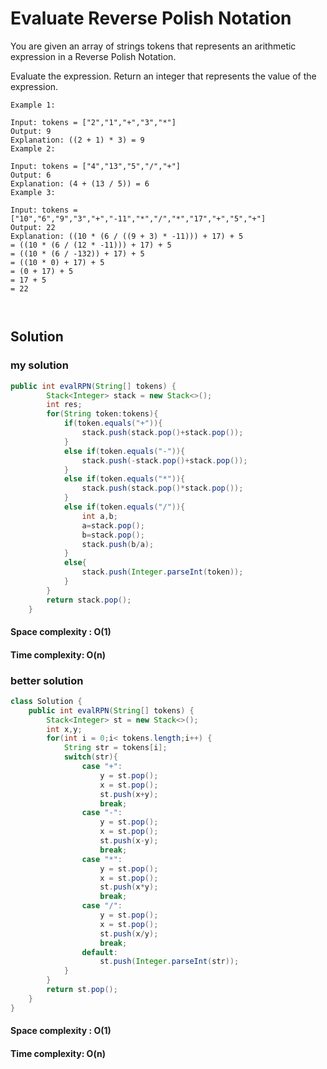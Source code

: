 
# Evaluate Reverse Polish Notation

You are given an array of strings tokens that represents an arithmetic expression in a Reverse Polish Notation.

Evaluate the expression. Return an integer that represents the value of the expression.
 
```
Example 1:

Input: tokens = ["2","1","+","3","*"]
Output: 9
Explanation: ((2 + 1) * 3) = 9
Example 2:

Input: tokens = ["4","13","5","/","+"]
Output: 6
Explanation: (4 + (13 / 5)) = 6
Example 3:

Input: tokens = ["10","6","9","3","+","-11","*","/","*","17","+","5","+"]
Output: 22
Explanation: ((10 * (6 / ((9 + 3) * -11))) + 17) + 5
= ((10 * (6 / (12 * -11))) + 17) + 5
= ((10 * (6 / -132)) + 17) + 5
= ((10 * 0) + 17) + 5
= (0 + 17) + 5
= 17 + 5
= 22
 
 
```

## Solution 
### my solution
```java
public int evalRPN(String[] tokens) {
        Stack<Integer> stack = new Stack<>();
        int res;
        for(String token:tokens){
            if(token.equals("+")){
                stack.push(stack.pop()+stack.pop());
            }
            else if(token.equals("-")){
                stack.push(-stack.pop()+stack.pop());
            }
            else if(token.equals("*")){
                stack.push(stack.pop()*stack.pop());
            }
            else if(token.equals("/")){
                int a,b;
                a=stack.pop();
                b=stack.pop();
                stack.push(b/a);
            }
            else{
                stack.push(Integer.parseInt(token));
            }
        }
        return stack.pop();
    }
```

#### Space complexity : O(1)
#### Time complexity: O(n)

### better solution

```java
class Solution {
    public int evalRPN(String[] tokens) {
        Stack<Integer> st = new Stack<>();
        int x,y;
        for(int i = 0;i< tokens.length;i++) {
            String str = tokens[i];
            switch(str){
                case "+":
                    y = st.pop();
                    x = st.pop();
                    st.push(x+y);
                    break;
                case "-":
                    y = st.pop();
                    x = st.pop();
                    st.push(x-y);
                    break;
                case "*":
                    y = st.pop();
                    x = st.pop();
                    st.push(x*y);
                    break;
                case "/":
                    y = st.pop();
                    x = st.pop();
                    st.push(x/y);
                    break;
                default:
                    st.push(Integer.parseInt(str));
            }
        }
        return st.pop();
    }
}
```

#### Space complexity : O(1)
#### Time complexity: O(n)
